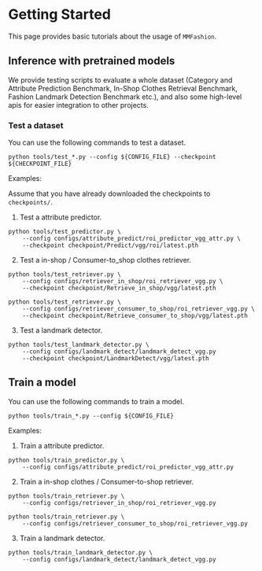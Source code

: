 # Getting Started

This page provides basic tutorials about the usage of `MMFashion`.


## Inference with pretrained models

We provide testing scripts to evaluate a whole dataset (Category and Attribute Prediction Benchmark, In-Shop Clothes Retrieval Benchmark, Fashion Landmark Detection Benchmark etc.),
and also some high-level apis for easier integration to other projects.

### Test a dataset

You can use the following commands to test a dataset.

```shell
python tools/test_*.py --config ${CONFIG_FILE} --checkpoint ${CHECKPOINT_FILE}
```

Examples:

Assume that you have already downloaded the checkpoints to `checkpoints/`.

1. Test a attribute predictor.

```shell
python tools/test_predictor.py \
    --config configs/attribute_predict/roi_predictor_vgg_attr.py \
    --checkpoint checkpoint/Predict/vgg/roi/latest.pth
```

2. Test a in-shop / Consumer-to_shop clothes retriever.

```shell
python tools/test_retriever.py \
    --config configs/retriever_in_shop/roi_retriever_vgg.py \
    --checkpoint checkpoint/Retrieve_in_shop/vgg/latest.pth
```

```shell
python tools/test_retriever.py \
    --config configs/retriever_consumer_to_shop/roi_retriever_vgg.py \
    --checkpoint checkpoint/Retrieve_consumer_to_shop/vgg/latest.pth 
 ```

3. Test a landmark detector.

```shell
python tools/test_landmark_detector.py \
    --config configs/landmark_detect/landmark_detect_vgg.py
    --checkpoint checkpoint/LandmarkDetect/vgg/latest.pth
```


## Train a model

You can use the following commands to train a model.

```shell
python tools/train_*.py --config ${CONFIG_FILE}
```

Examples:
1. Train a attribute predictor.

```shell
python tools/train_predictor.py \
    --config configs/attribute_predict/roi_predictor_vgg_attr.py
```

2. Train a in-shop clothes / Consumer-to-shop retriever.

```shell
python tools/train_retriever.py \
    --config configs/retriever_in_shop/roi_retriever_vgg.py
```

```shell
python tools/train_retriever.py \
    --config configs/retriever_consumer_to_shop/roi_retriever_vgg.py
```

3. Train a landmark detector.

```shell
python tools/train_landmark_detector.py \
    --config configs/landmark_detect/landmark_detect_vgg.py
```
